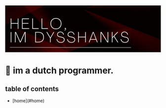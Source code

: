 ![Header](Header.png)
<h1 id="home">👋 im a dutch programmer.</h1>

## table of contents
<ul>
  <li>
    [home](#home)
  </li>
</ul>
